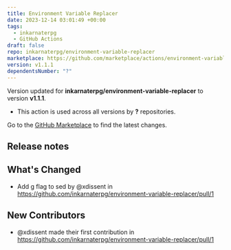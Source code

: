 ```yaml
---
title: Environment Variable Replacer
date: 2023-12-14 03:01:49 +00:00
tags:
  - inkarnaterpg
  - GitHub Actions
draft: false
repo: inkarnaterpg/environment-variable-replacer
marketplace: https://github.com/marketplace/actions/environment-variable-replacer
version: v1.1.1
dependentsNumber: "?"
---
```



Version updated for **inkarnaterpg/environment-variable-replacer** to version **v1.1.1**.
- This action is used across all versions by **?** repositories.

Go to the [GitHub Marketplace](https://github.com/marketplace/actions/environment-variable-replacer) to find the latest changes.

## Release notes

## What's Changed
* Add g flag to sed by @xdissent in https://github.com/inkarnaterpg/environment-variable-replacer/pull/1

## New Contributors
* @xdissent made their first contribution in https://github.com/inkarnaterpg/environment-variable-replacer/pull/1
